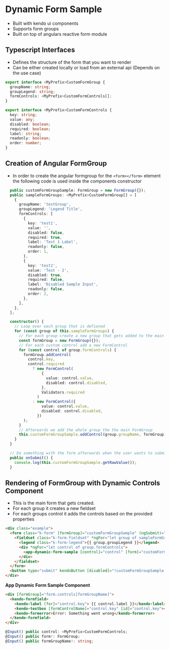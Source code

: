 # Dynamic Form Sample

* Built with kendo ui components
* Supports form groups 
* Built on top of angulars reactive form module

## Typescript Interfaces

* Defines the structure of the form that you want to render
* Can be either created locally or load from an external api (Depends on the use case)

```ts
export interface <MyPrefix>CustomFormGroup {
  groupName: string;
  groupLegend: string;
  formControls: <MyPrefix>CustomFormControls[];
}

export interface <MyPrefix>CustomFormControls {
  key: string;
  value: any;
  disabled: boolean;
  required: boolean;
  label: string;
  readonly: boolean;
  order: number;
}
```

## Creation of Angular FormGroup

* In order to create the angular formgroup for the `<form></form>` element the following code is used inside the components constructor

```ts
  public customFormGroupSample: FormGroup = new FormGroup({});
  public sampleFormGroups: <MyPrefix>CustomFormGroup[] = [
    {
      groupName: 'testGroup',
      groupLegend: 'Legend Title',
      formControls: [
        {
          key: 'test1',
          value: '',
          disabled: false,
          required: true,
          label: 'Test 1 Label',
          readonly: false,
          order: 1,
        },
        {
          key: 'test2',
          value: 'Test - 2',
          disabled: true,
          required: false,
          label: 'Disabled Sample Input',
          readonly: false,
          order: 2,
        },
      ],
    },
  ];

  constructor() {
    // Loop over each group that is defioned
    for (const group of this.sampleFormGroups) {
      // For each group create a new group that gets added to the main FormGroup
      const formGroup = new FormGroup({});
      // For each custom control add a new FormControl
      for (const control of group.formControls) {
        formGroup.addControl(
          control.key,
          control.required
            ? new FormControl(
                {
                  value: control.value,
                  disabled: control.disabled,
                },
                Validators.required
              )
            : new FormControl({
                value: control.value,
                disabled: control.disabled,
              })
        );
      }
      // Afterwards we add the whole group the the main FormGroup
      this.customFormGroupSample.addControl(group.groupName, formGroup);
    }
  }

  // Do something with the form afterwards when the user wants to submit
  public onSubmit() {
    console.log(this.customFormGroupSample.getRawValue());
  }
```

## Rendering of FormGroup with Dynamic Controls Component

* This is the main form that gets created.
* For each group it creates a new fieldset
* For each groups control it adds the controls based on the provided properties

```html
<div class="example">
  <form class="k-form" [formGroup]="customFormGroupSample" (ngSubmit)="onSubmit()">
    <fieldset class="k-form-fieldset" *ngFor="let group of sampleFormGroups">
      <legend class="k-form-legend">{{ group.groupLegend }}</legend>
      <div *ngFor="let control of group.formControls">
        <app-dynamic-form-sample [control]="control" [form]="customFormGroupSample" [formGroupName]="group.groupName"></app-dynamic-form-sample>
      </div>
    </fieldset>
  </form>
  <button type="submit" kendoButton [disabled]="!customFormGroupSample.valid" (click)="onSubmit()">Save</button>
</div>

```

**App Dynamic Form Sample Component**

```html
<div [formGroup]="form.controls[formGroupName]">
  <kendo-formfield>
    <kendo-label [for]="control.key"> {{ control.label }}</kendo-label>
    <kendo-textbox [formControlName]="control.key" [id]="control.key"></kendo-textbox>
    <kendo-formerror>Error: Something went wrong</kendo-formerror>
  </kendo-formfield>
</div>
```

```ts
@Input() public control: <MyPrefix>CustomFormControls;
@Input() public form!: FormGroup;
@Input() public formGroupName!: string;
```

